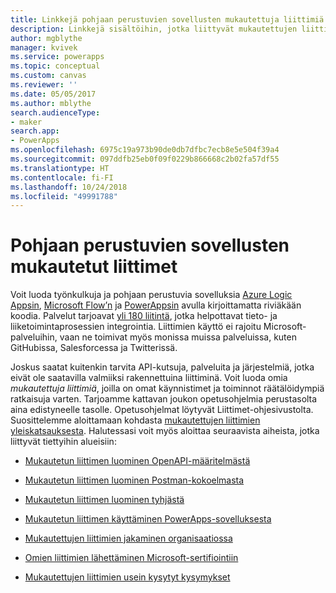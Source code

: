 ```yaml
---
title: Linkkejä pohjaan perustuvien sovellusten mukautettuja liittimiä käsittelevään sisältöön | Microsoft Docs
description: Linkkejä sisältöihin, jotka liittyvät mukautettujen liittimien luomiseen, käyttämiseen, jakamiseen ja sertifioimiseen pohjaan perustuvissa sovelluksissa PowerAppsissa.
author: mgblythe
manager: kvivek
ms.service: powerapps
ms.topic: conceptual
ms.custom: canvas
ms.reviewer: ''
ms.date: 05/05/2017
ms.author: mblythe
search.audienceType:
- maker
search.app:
- PowerApps
ms.openlocfilehash: 6975c19a973b90de0db7dfbc7ecb8e5e504f39a4
ms.sourcegitcommit: 097ddfb25eb0f09f0229b866668c2b02fa57df55
ms.translationtype: HT
ms.contentlocale: fi-FI
ms.lasthandoff: 10/24/2018
ms.locfileid: "49991788"
---
```

# <a name="custom-connectors-for-canvas-apps"></a>Pohjaan perustuvien sovellusten mukautetut liittimet

Voit luoda työnkulkuja ja pohjaan perustuvia sovelluksia [Azure Logic Appsin](https://azure.microsoft.com/services/logic-apps), [Microsoft Flow’n](https://flow.microsoft.com) ja [PowerAppsin](https://powerapps.microsoft.com) avulla kirjoittamatta riviäkään koodia. Palvelut tarjoavat [yli 180 liitintä](https://docs.microsoft.com/connectors/), jotka helpottavat tieto- ja liiketoimintaprosessien integrointia. Liittimien käyttö ei rajoitu Microsoft-palveluihin, vaan ne toimivat myös monissa muissa palveluissa, kuten GitHubissa, Salesforcessa ja Twitterissä.

Joskus saatat kuitenkin tarvita API-kutsuja, palveluita ja järjestelmiä, jotka eivät ole saatavilla valmiiksi rakennettuina liittiminä. Voit luoda omia *mukautettuja liittimiä*, joilla on omat käynnistimet ja toiminnot räätälöidympiä ratkaisuja varten. Tarjoamme kattavan joukon opetusohjelmia perustasolta aina edistyneelle tasolle. Opetusohjelmat löytyvät Liittimet-ohjesivustolta. Suosittelemme aloittamaan kohdasta [mukautettujen liittimien yleiskatsauksesta](https://docs.microsoft.com/connectors/custom-connectors/). Halutessasi voit myös aloittaa seuraavista aiheista, jotka liittyvät tiettyihin alueisiin:

* [Mukautetun liittimen luominen OpenAPI-määritelmästä](https://docs.microsoft.com/connectors/custom-connectors/define-openapi-definition)

* [Mukautetun liittimen luominen Postman-kokoelmasta](https://docs.microsoft.com/connectors/custom-connectors/define-postman-collection)

* [Mukautetun liittimen luominen tyhjästä](https://docs.microsoft.com/connectors/custom-connectors/define-blank)

* [Mukautetun liittimen käyttäminen PowerApps-sovelluksesta](https://docs.microsoft.com/connectors/custom-connectors/use-custom-connector-powerapps)

* [Mukautettujen liittimien jakaminen organisaatiossa](https://docs.microsoft.com/connectors/custom-connectors/share)

* [Omien liittimien lähettäminen Microsoft-sertifiointiin](https://docs.microsoft.com/connectors/custom-connectors/submit-certification)

* [Mukautettujen liittimien usein kysytyt kysymykset](https://docs.microsoft.com/connectors/custom-connectors/faq)

